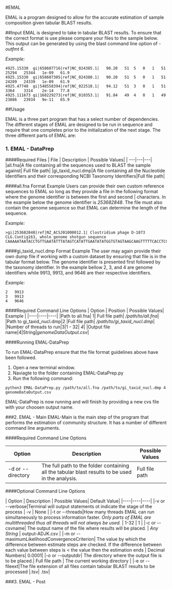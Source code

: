 #EMAL 

EMAL is a program designed to allow for the accurate estimation of sample composition given tabular BLAST results. 

##Input
EMAL is designed to take in tabular BLAST results. To ensure that the correct format is use please compare your files to the sample below. This output can be generated by using the blast command line option of *-outfmt 6*.

*Example:*
```
4925.15330	gi|658607716|ref|NC_024385.1|	90.20	51	5	0	1	51	25294	25344	1e-09	61.9
4925.15330	gi|658607305|ref|NC_024380.1|	90.20	51	5	0	1	51	24289	24339	1e-09	61.9
4925.47748	gi|548558394|ref|NC_022518.1|	94.12	51	3	0	1	51	3364	3314	2e-14	77.8
4925.111673	gi|168229273|ref|NC_010353.1|	91.84	49	4	0	1	49	23886	23934	9e-11	65.9
```
##Usage

EMAL is a three part program that has a select number of dependencies. The different stages of EMAL are designed to be run in sequence and require that one completes prior to the initialization of the next stage. The three different parts of EMAL are:

### 1. EMAL - DataPrep
####Required Files
| File     | Description   | Possible Values|
| ---|---|---|
|all.fna|A file containing all the sequences used to BLAST the sample against| Full file path|
|gi_taxid_nucl.dmp|A file containing all the Nucleotide Identifiers and their corresponding NCBI Taxonomy Identifiers|Full file path|

####all.fna Format Example
Users can provide their own custom reference sequences to EMAL so long as they provide a file in the following format where the genome identifier is between the first and second | characters. In the example below the genome identifier is *253682848*. The file must also contain the genome sequence so that EMAL can determine the length of the sequence.

*Example:*
```
>gi|253682848|ref|NZ_ACSJ01000012.1| Clostridium phage D-1873 CLG.Contig163, whole genome shotgun sequence
CAAAAATAATACCTGTTGAATATTTATAGTCATATTGAATATATGGTGTAGTAAGCAAGTTTTTCACCTCCATTATTTTT
```
####gi_taxid_nucl.dmp Format Example
The user may again provide their own dump file if working with a custom dataset by ensuring that file is in the tabular format below. The genome identifier is presented first followed by the taxonomy identifier. In the example bellow 2, 3, and 4 are genome identifiers while 9913, 9913, and 9646 are their respective identifiers. 

*Example:*
```
2	9913
3	9913
4	9646
```

####Required Command Line Options
| Option     | Position   | Possible Values| Example |
|----|----|----|
|Path to all.fna| 1| Full file path| */path/to/all.fna*|
|Path to gi_taxid_nucl.dmp|2 |Full file path| */path/to/gi_taxid_nucl.dmp*|
|Number of threads to run|3|1 - 32| *4*|
|Output file name|4|String|*genomeDataOutput.csv*|

####Running EMAL-DataPrep

To run EMAL-DataPrep ensure that the file format guidelines above have been followed. 


 1. Open a new terminal window.
 2. Naviagte to the folder containing EMAL-DataPrep.py
 3. Run the following command:
```
python3 EMAL-DataPrep.py /path/to/all.fna /path/to/gi_taxid_nucl.dmp 4 genomeDataOutput.csv
```
EMAL-DataPrep is now running and will finish by providing a new cvs file with your choosen output name. 

###2. EMAL - Main
EMAL-Main is the main step of the program that performs the estimation of community structure. It has a number of different command line arguments.

####Required Command Line Options

| Option     | Description   | Possible Values|
|----|----|----|
|-d or --directory| The full path to the folder containing all the tabular blast results to be used in the analysis. | Full file path |

####Optional Command Line Options

| Option     | Description   | Possible Values| Default Value|
|----|----|----|
|-v or --verbose|Terminal will output statements ot indicate the stage of the process | -v | None |
|-t or --threads|How many threads EMAL can run simultaneously to process information faster. *Only parts of EMAL are multithreaded thus all threads will not always be used.* | 1-32 | 1 |
|-c or --csvname| The output name of the file where results will be placed. | *Any String* | output-ADJK.csv |
|-m or --maximumLikelihoodConvergenceCriterion| The value by which the difference between estimate steps are checked. If the difference between each value between steps is < the value then the estimation ends | Decimal Numbers| 0.0001|
|-o or --outputdir| The directory where the output file is to be placed.| Full file path | The current working directory |
|-e or --fileext|The file extension of all files contain tabular BLAST results to be processed |.tsv| .tsv|


###3. EMAL - Post
